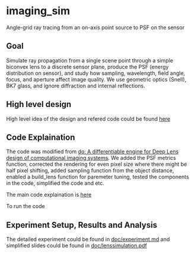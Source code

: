 # imaging_sim
Angle-grid ray tracing from an on-axis point source to PSF on the sensor

## Goal
Simulate ray propagation from a single scene point through a simple biconvex lens to a discrete sensor plane, produce the PSF (energy distribution on sensor), and study how sampling, wavelength, field angle, focus, and aperture affect image quality. We use geometric optics (Snell), BK7 glass, and ignore diffraction and internal reflections.
## High level design

High level idea of the design and refered code could be found [here](./doc/general.md)

## Code Explaination

The code was modified from [do: A differentiable engine for Deep Lens design of computational imaging systems](https://github.com/vccimaging/DiffOptics). We added the PSF metrics function, corrected the rendering for even pixel size where there might be half pixel shifting, added sampling function from the object distance, enabled a build_lens function for paremeter tuning, tested the components in the code, simplified the code and etc.

The main code explaination is [here](./doc/codeexplanation.md)

To run the code 

## Experiment Setup, Results and Analysis

The detailed experiment could be found in [doc/experiment.md](./doc/experiment.md) and simplified slides could be found in [doc/lenssimulation.pdf](./doc/lenssimulation.pdf)




